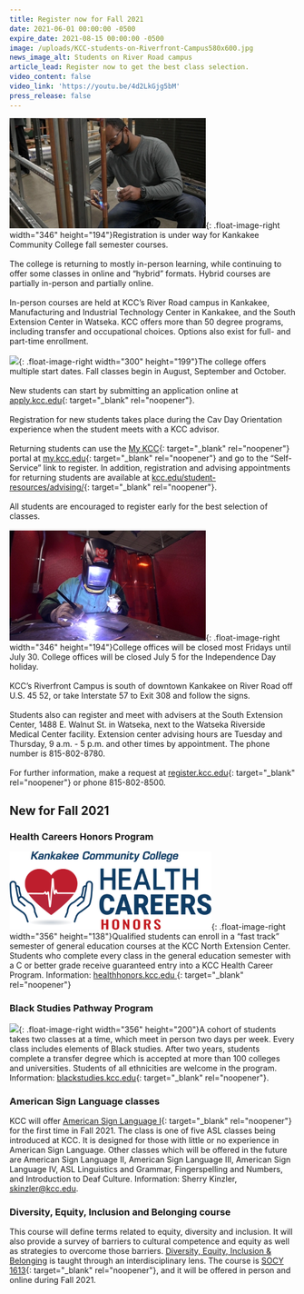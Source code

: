 ```yaml
---
title: Register now for Fall 2021
date: 2021-06-01 00:00:00 -0500
expire_date: 2021-08-15 00:00:00 -0500
image: /uploads/KCC-students-on-Riverfront-Campus580x600.jpg
news_image_alt: Students on River Road campus
article_lead: Register now to get the best class selection.
video_content: false
video_link: 'https://youtu.be/4d2LkGjg5bM'
press_release: false
---
```

![](/uploads/kcc-air-conditioning-and-refreigertion-class---copy-1.jpg){: .float-image-right width="346" height="194"}Registration is under way for Kankakee Community College fall semester courses.<br><br>The college is returning to mostly in-person learning, while continuing to offer some classes in online and “hybrid” formats. Hybrid courses are partially in-person and partially online.<br><br>In-person courses are held at KCC’s River Road campus in Kankakee, Manufacturing and Industrial Technology Center in Kankakee, and the South Extension Center in Watseka. KCC offers more than 50 degree programs, including transfer and occupational choices. Options also exist for full- and part-time enrollment.&nbsp;<br><br>![](/uploads/kcc-students-on-riverfront-campus300x199-1.jpg){: .float-image-right width="300" height="199"}The college offers multiple start dates. Fall classes begin in August, September and October.&nbsp;<br><br>New students can start by submitting an application online at [apply.kcc.edu](http://apply.kcc.edu){: target="_blank" rel="noopener"}.<br><br>Registration for new students takes place during the Cav Day Orientation experience when the student meets with a KCC advisor.<br><br>Returning students can use the [My KCC](https://my.kcc.edu){: target="_blank" rel="noopener"} portal at [my.kcc.edu](https://my.kcc.edu){: target="_blank" rel="noopener"} and go to the “Self-Service” link to register. In addition, registration and advising appointments for returning students are available at [kcc.edu/student-resources/advising/](https://www.kcc.edu/student-resources/advising/){: target="_blank" rel="noopener"}.<br><br>All students are encouraged to register early for the best selection of classes.&nbsp;<br><br>![](/uploads/kcc-welding---copy-1.jpg){: .float-image-right width="346" height="194"}College offices will be closed most Fridays until July 30. College offices will be closed July 5 for the Independence Day holiday.<br><br>KCC’s Riverfront Campus is south of downtown Kankakee on River Road off U.S. 45 52, or take Interstate 57 to Exit 308 and follow the signs.<br><br>Students also can register and meet with advisers at the South Extension Center, 1488 E. Walnut St. in Watseka, next to the Watseka Riverside Medical Center facility. Extension center advising hours are Tuesday and Thursday, 9 a.m. - 5 p.m. and other times by appointment. The phone number is 815-802-8780.<br><br>For further information, make a request at [register.kcc.edu](http://register.kcc.edu){: target="_blank" rel="noopener"} or phone 815-802-8500.

## **New for Fall 2021**

### Health Careers Honors Program

![](/uploads/health-careers-honors-graphic-final-356x138.png){: .float-image-right width="356" height="138"}Qualified students can enroll in a “fast track” semester of general education courses at the KCC North Extension Center. Students who complete every class in the general education semester with a C or better grade receive guaranteed entry into a KCC Health Career Program. Information: [healthhonors.kcc.edu&nbsp;](https://healthhonors.kcc.edu ){: target="_blank" rel="noopener"}

### Black Studies Pathway Program

![](/uploads/black-studies-356x200.jpg){: .float-image-right width="356" height="200"}A cohort of students takes two classes at a time, which meet in person two days per week. Every class includes elements of Black studies. After two years, students complete a transfer degree which is accepted at more than 100 colleges and universities. Students of all ethnicities are welcome in the program. Information: [blackstudies.kcc.edu](https://blackstudies.kcc.edu){: target="_blank" rel="noopener"}.

### American Sign Language classes

KCC will offer [American Sign Language I](https://selfservice.kcc.edu/Student/Courses/Search?keyword=SIGN-1503){: target="_blank" rel="noopener"} for the first time in Fall 2021. The class is one of five ASL classes being introduced at KCC. It is designed for those with little or no experience in American Sign Language. Other classes which will be offered in the future are American Sign Language II, American Sign Language III, American Sign Language IV, ASL Linguistics and Grammar, Fingerspelling and Numbers, and Introduction to Deaf Culture. Information: Sherry Kinzler, [skinzler@kcc.edu](mailto:skinzler@kcc.edu).

### Diversity, Equity, Inclusion and Belonging course

This course will define terms related to equity, diversity and inclusion. It will also provide a survey of barriers to cultural competence and equity as well as strategies to overcome those barriers. [Diversity, Equity, Inclusion & Belonging](https://kcc.smartcatalogiq.com/2021-2022/Academic-Catalog/Courses/SOCY-Sociology/SOCY-1613) is taught through an interdisciplinary lens. The course is [SOCY 1613](https://selfservice.kcc.edu/Student/Courses/Search?keyword=SOCY-1613){: target="_blank" rel="noopener"}, and it will be offered in person and online during Fall 2021.
